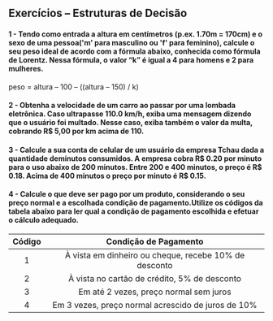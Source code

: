 ##     Exercícios – Estruturas de Decisão

#### 1 - Tendo como entrada a altura em centímetros (p.ex. 1.70m = 170cm) e o sexo de uma pessoa('m' para masculino ou 'f' para feminino), calcule o seu peso ideal de acordo com a fórmula abaixo, conhecida como fórmula de Lorentz. Nessa fórmula, o valor “k” é igual a 4 para homens e 2 para mulheres.  

 peso = altura – 100 –  ((altura – 150) / k)

#### 2 - Obtenha a velocidade de um carro ao passar por uma lombada eletrônica. Caso ultrapasse 110.0 km/h, exiba uma mensagem dizendo que o usuário foi multado. Nesse caso, exiba também o valor da multa, cobrando R$ 5,00 por km acima de 110.  

#### 3 - Calcule a sua conta de celular de um usuário da empresa Tchau dada a quantidade deminutos consumidos. A empresa   cobra R$ 0.20 por minuto para o uso abaixo de 200 minutos. Entre 200 e 400 minutos, o preço é R$ 0.18. Acima de 400 minutos o preço por minuto é R$ 0.15.

#### 4 - Calcule o que deve ser pago por um produto, considerando o seu preço normal e a escolhada condição de pagamento.Utilize os códigos da tabela abaixo para ler qual a condição de pagamento escolhida e efetuar o cálculo adequado.  

| Código |                 Condição de Pagamento                 |
|:------:|:-----------------------------------------------------:|
|    1   | À vista em dinheiro ou cheque, recebe 10% de desconto |
|    2   | À vista no cartão de crédito, 5% de desconto          |
|    3   | Em até 2 vezes, preço normal sem juros                |
|    4   | Em 3 vezes, preço normal acrescido de juros de 10%    |